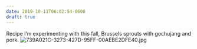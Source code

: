 ```yaml
---
date: 2019-10-11T06:02:54-0600
draft: true
---
```




Recipe I’m experimenting with this fall, Brussels sprouts with gochujang and pork. ![739A021C-3273-427D-95FF-00AEBE2DFE40.jpg](https://ianwhitney.micro.blog/uploads/2019/eceec05917.jpg)



